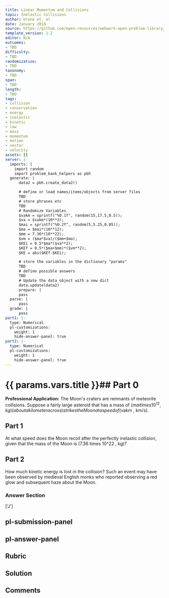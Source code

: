 ```yaml
---
title: Linear Momentum and Collisions
topic: Inelastic Collisions
author: Urone et. al
date: January 2018
source: https://github.com/open-resources/webwork-open-problem-library/tree/master/Contrib/BrockPhysics/College_Physics_Urone/8.Linear_Momentum_and_Collisions/8-05.Inelastic_Collisions/NU_U17_08_05_010.pg
template_version: 1.2
editor: N/A
outcomes:
- TBD
difficulty:
- TBD
randomization:
- TBD
taxonomy:
- TBD
span:
- TBD
length:
- TBD
tags:
- collision
- conservation
- energy
- inelastic
- kinetic
- law
- mass
- momentum
- motion
- vector
- velocity
assets: []
server: |-
  imports: |
    import random
    import problem_bank_helpers as pbh
  generate: |
      data2 = pbh.create_data2()

      # define or load names/items/objects from server files
      TBD
      # store phrases etc
      TBD
      # Randomize Variables
      $vakm = sprintf("%0.1f", random(15,17.5,0.5));
      $va = $vakm*(10**3);
      $mai = sprintf("%0.2f", random(5,5.25,0.05));
      $ma = $mai*(10**12);
      $mm = 7.36*(10**22);
      $vm = ($ma*$va)/($mm+$ma);
      $KEi = 0.5*$ma*($va**2);
      $KEf = 0.5*($ma+$mm)*($vm**2);
      $KE = abs($KEf-$KEi);

      # store the variables in the dictionary "params"
      TBD
      # define possible answers
      TBD
      # Update the data object with a new dict
      data.update(data2)
      prepare: |
      pass
  parse: |
      pass
  grade: |
      pass
part1: |-
  type: Numerical
  pl-customizations:
    weight: 1
    hide-answer-panel: true
part2: |-
  type: Numerical
  pl-customizations:
    weight: 1
    hide-answer-panel: true
---
```


# {{ params.vars.title }}## Part 0 
<b>Professional Application:</b> The Moon's craters are remnants of meteorite collisions. Suppose a fairly large asteroid that has a mass of ($mai times 10^12 , kg) (about a kilometer across) strikes the Moon at a speed of  ($vakm , km/s). 
## Part 1 
At what speed does the Moon recoil after the perfectly inelastic collision, given that the mass of the Moon is (7.36 times 10^22 , kg)? 
## Part 2 
How much kinetic energy is lost in the collision? Such an event may have been observed by medieval English monks who reported observing a red glow and subsequent haze about the Moon. 


### Answer Section 
['J']

## pl-submission-panel 


## pl-answer-panel 


## Rubric 


## Solution 


## Comments 


